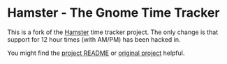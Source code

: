 # Hamster - The Gnome Time Tracker
This is a fork of the [Hamster](https://github.com/projecthamster/hamster) time tracker project. The only change is that support for 12 hour times (with AM/PM) has been hacked in.

You might find the [project README](./README-actual.md) or [original project](https://github.com/projecthamster/hamster) helpful.
